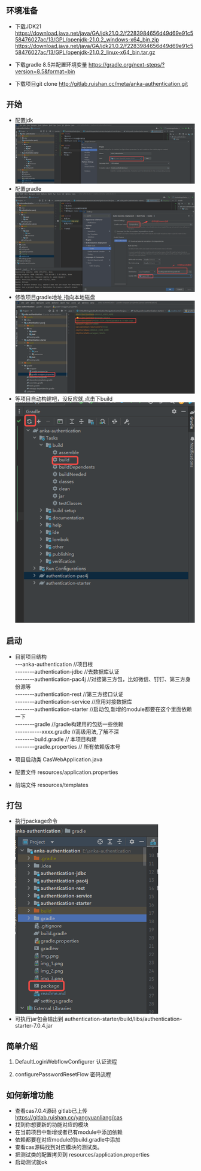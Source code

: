 ## 环境准备
- 下载JDK21 
https://download.java.net/java/GA/jdk21.0.2/f2283984656d49d69e91c558476027ac/13/GPL/openjdk-21.0.2_windows-x64_bin.zip
https://download.java.net/java/GA/jdk21.0.2/f2283984656d49d69e91c558476027ac/13/GPL/openjdk-21.0.2_linux-x64_bin.tar.gz

- 下载gradle 8.5并配置环境变量 https://gradle.org/next-steps/?version=8.5&format=bin
- 下载项目git clone http://gitlab.ruishan.cc/meta/anka-authentication.git

## 开始
-  配置jdk
![img.png](img/img.png)
- 配置gradle
![img_1.png](img/img_1.png)
- 修改项目gradle地址,指向本地磁盘
![img_2.png](img/img_2.png)
- 等项目自动构建吧，没反应就,点击下build \
![img_3.png](img/img_3.png)

## 启动
- 目前项目结构 \
---anka-authentication  //项目根  \
--------authentication-jdbc   //去数据库认证 \
--------authentication-pac4j   //对接第三方包，比如微信、钉钉、第三方身份源等 \
--------authentication-rest   //第三方接口认证 \
--------authentication-service   //应用对接数据库 \
--------authentication-starter  //启动包,新增的module都要在这个里面依赖一下\
--------gradle                  //gradle构建用的包括一些依赖\
-----------xxxx.gradle          //高级用法,了解不深\
--------build.gradle            // 本项目构建\
--------gradle.properties       // 所有依赖版本号

- 项目启动类 CasWebApplication.java
- 配置文件 resources/application.properties
- 前端文件 resources/templates

## 打包
- 执行package命令\
![img_4.png](img/img_4.png)
- 可执行jar包会输出到  authentication-starter/build/libs/authentication-starter-7.0.4.jar

## 简单介绍
1. DefaultLoginWebflowConfigurer 认证流程

2. configurePasswordResetFlow 密码流程


## 如何新增功能

- 查看cas7.0.4源码 gitlab已上传 https://gitlab.ruishan.cc/yangyuanliang/cas
- 找到你想要新的功能对应的模块
- 在当前项目中新增或者已有module中添加依赖
- 依赖都要在对应module的build.gradle中添加
- 查看cas源码找到对应模块的测试类。
- 把测试类的配置拷贝到 resources/application.properties
- 启动测试就ok




